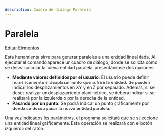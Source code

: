 ```yaml
---
description: Cuadro de diálogo Paralela
---
```


# Paralela

[Editar Elementos](../../fichas-de-herramientas/ficha-de-herramientas-editar/editar-elementos.md)

Esta herramienta sirve para generar paralelas a una entidad lineal dada. Al ejecutar el comando aparece un cuadro de diálogo, donde se solicita cómo se desea calcular la nueva entidad paralela, presentándose dos opciones:

* **Mediante valores definidos por el usuario**: El usuario puede definir numéricamente el desplazamiento que sufrirá la entidad. Se pueden indicar los desplazamientos en XY y en Z por separado. Además, si se desea realizar un desplazamiento planimétrico, se deberá indicar si se realizará por la izquierda o por la derecha de la entidad.
* **Pasando por un punto**: Se podrá indicar un punto gráficamente por donde se desea pasar la nueva entidad paralela.

Una vez indicados los parámetros, el programa solicitará que se seleccione una entidad lineal gráficamente. Esta operación se realizará con el botón izquierdo del ratón.

